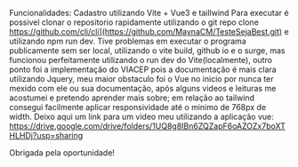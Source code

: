 Funcionalidades: Cadastro utilizando Vite + Vue3 e taillwind
Para executar é possivel clonar o repositorio rapidamente utilizando o git repo clone https://github.com/cli/cli](https://github.com/MaynaCM/TesteSejaBest.git) e utilizando npm run dev.
Tive problemas em executar o programa publicamente sem ser local, utilizando o vite build, github io e o surge, mas funcionou perfeitamente utilizando o run dev do Vite(localmente), outro ponto foi a implementação do VIACEP pois a documentação é mais clara utilizando Jquery, meu maior obstaculo foi o Vue no inicio por nunca ter mexido com ele ou sua documentação, após alguns videos e leituras me acostumei e pretendo aprender mais sobre;
 em relação ao tailwind consegui facilmente aplicar responsividade até o minimo de 768px de width. 
Deixo aqui um link para um video meu utilizando a aplicação vue:
https://drive.google.com/drive/folders/1UQ8g8IBn6ZQZapF6oAZOZx7boXTHLHDj?usp=sharing

Obrigada pela oportunidade!
